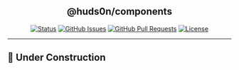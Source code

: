 </p>

<h2 align="center">@huds0n/components</h3>

</p>

<div align="center">

[![Status](https://img.shields.io/badge/status-active-success.svg)]()
[![GitHub Issues](https://img.shields.io/github/issues/JontiHudson/modules-huds0n-components.svg)](https://github.com/JontiHudson/modules-huds0n-components/issues)
[![GitHub Pull Requests](https://img.shields.io/github/issues-pr/JontiHudson/modules-huds0n-components.svg)](https://github.com/JontiHudson/modules-huds0n-components/pulls)
[![License](https://img.shields.io/badge/license-MIT-blue.svg)](/LICENSE)

</div>

---

## 👷 Under Construction
